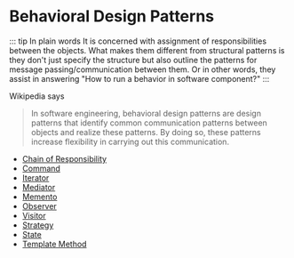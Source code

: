 # Behavioral Design Patterns

::: tip In plain words
It is concerned with assignment of responsibilities between the objects. What makes them different from structural patterns is they don't just specify the structure but also outline the patterns for message passing/communication between them. Or in other words, they assist in answering "How to run a behavior in software component?"
:::

Wikipedia says
> In software engineering, behavioral design patterns are design patterns that identify common communication patterns between objects and realize these patterns. By doing so, these patterns increase flexibility in carrying out this communication.

* [Chain of Responsibility](/behavioral-design-patterns/chain-of-responsibility/)
* [Command](/behavioral-design-patterns/command/)
* [Iterator](/behavioral-design-patterns/iterator/)
* [Mediator](/behavioral-design-patterns/mediator/)
* [Memento](/behavioral-design-patterns/memento/)
* [Observer](/behavioral-design-patterns/observer/)
* [Visitor](/behavioral-design-patterns/visitor/)
* [Strategy](/behavioral-design-patterns/strategy/)
* [State](/behavioral-design-patterns/state/)
* [Template Method](/behavioral-design-patterns/template-method/)